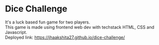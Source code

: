 # Dice Challenge
It's a luck based fun game for two players. <br>
This game is made using frontend web dev with techstack HTML, CSS and Javascript. <br>
Deployed link: https://jhaakshita27.github.io/dice-challenge/
